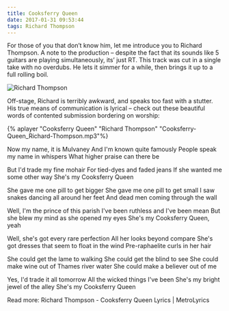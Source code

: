 ```yaml
---
title: Cooksferry Queen
date: 2017-01-31 09:53:44
tags: Richard Thompson
---
```

For those of you that don’t know him, let me introduce you to Richard Thompson. A note to the production – despite the fact that its sounds like 5 guitars are playing simultaneously, its’ just RT. This track was cut in a single take with no overdubs. He lets it simmer for a while, then brings it up to a full rolling boil.

![Richard Thompson](Richard-Thompson.jpg)

Off-stage, Richard is terribly awkward, and speaks too fast with a stutter. His true means of communication is lyrical – check out these beautiful words of contented submission bordering on worship:

{% aplayer "Cooksferry Queen" "Richard Thompson" "Cooksferry-Queen_Richard-Thompson.mp3"%}

Now my name, it is Mulvaney
And I'm known quite famously
People speak my name in whispers
What higher praise can there be

But I'd trade my fine mohair
For tied-dyes and faded jeans
If she wanted me some other way
She's my Cooksferry Queen

She gave me one pill to get bigger
She gave me one pill to get small
I saw snakes dancing all around her feet
And dead men coming through the wall

Well, I'm the prince of this parish
I've been ruthless and I've been mean
But she blew my mind as she opened my eyes
She's my Cooksferry Queen, yeah

Well, she's got every rare perfection
All her looks beyond compare
She's got dresses that seem to float in the wind
Pre-raphaelite curls in her hair

She could get the lame to walking
She could get the blind to see
She could make wine out of Thames river water
She could make a believer out of me

Yes, I'd trade it all tomorrow
All the wicked things I've been
She's my bright jewel of the alley
She's my Cooksferry Queen




Read more: Richard Thompson - Cooksferry Queen Lyrics | MetroLyrics
